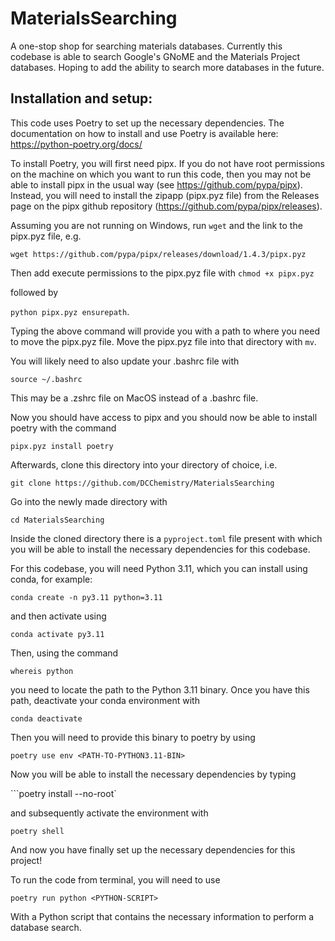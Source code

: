 # MaterialsSearching
 A one-stop shop for searching materials databases. Currently this codebase is able to search Google's GNoME and the Materials Project databases. Hoping to add the ability to search more databases in the future.

## Installation and setup:
This code uses Poetry to set up the necessary dependencies. The documentation on how to install and use Poetry is available here: https://python-poetry.org/docs/

To install Poetry, you will first need pipx. If you do not have root permissions on the machine on which you want to run this code, then you may not be able to install pipx in the usual way (see https://github.com/pypa/pipx). Instead, you will need to install the zipapp (pipx.pyz file) from the Releases page on the pipx github repository (https://github.com/pypa/pipx/releases).

Assuming you are not running on Windows, run `wget` and the link to the pipx.pyz file, e.g.

```wget https://github.com/pypa/pipx/releases/download/1.4.3/pipx.pyz```

Then add execute permissions to the pipx.pyz file with
```chmod +x pipx.pyz```

followed by

```python pipx.pyz ensurepath```.

Typing the above command will provide you with a path to where you need to move the pipx.pyz file. Move the pipx.pyz file into that directory with `mv`.

You will likely need to also update your .bashrc file with

```source ~/.bashrc```

This may be a .zshrc file on MacOS instead of a .bashrc file.

Now you should have access to pipx and you should now be able to install poetry with the command

```pipx.pyz install poetry```

Afterwards, clone this directory into your directory of choice, i.e.

```git clone https://github.com/DCChemistry/MaterialsSearching```

Go into the newly made directory with

```cd MaterialsSearching```

Inside the cloned directory there is a `pyproject.toml` file present with which you will be able to install the necessary dependencies for this codebase.

For this codebase, you will need Python 3.11, which you can install using conda, for example:

```conda create -n py3.11 python=3.11```

and then activate using

```conda activate py3.11```

Then, using the command

```whereis python```

you need to locate the path to the Python 3.11 binary. Once you have this path, deactivate your conda environment with

```conda deactivate```

Then you will need to provide this binary to poetry by using

```poetry use env <PATH-TO-PYTHON3.11-BIN>```

Now you will be able to install the necessary dependencies by typing

```poetry install --no-root`

and subsequently activate the environment with

```poetry shell```

And now you have finally set up the necessary dependencies for this project!

To run the code from terminal, you will need to use

```poetry run python <PYTHON-SCRIPT>```

With a Python script that contains the necessary information to perform a database search.
